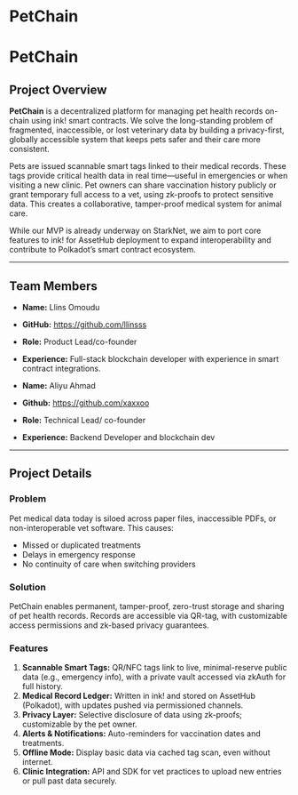 # PetChain

# PetChain

## Project Overview

**PetChain** is a decentralized platform for managing pet health records on-chain using ink! smart contracts. We solve the long-standing problem of fragmented, inaccessible, or lost veterinary data by building a privacy-first, globally accessible system that keeps pets safer and their care more consistent.

Pets are issued scannable smart tags linked to their medical records. These tags provide critical health data in real time—useful in emergencies or when visiting a new clinic. Pet owners can share vaccination history publicly or grant temporary full access to a vet, using zk-proofs to protect sensitive data. This creates a collaborative, tamper-proof medical system for animal care.

While our MVP is already underway on StarkNet, we aim to port core features to ink! for AssetHub deployment to expand interoperability and contribute to Polkadot’s smart contract ecosystem.

---

## Team Members

- **Name:** Llins Omoudu 
- **GitHub:** https://github.com/llinsss
- **Role:** Product Lead/co-founder 
- **Experience:** Full-stack blockchain developer with experience in smart contract integrations.

-  **Name:** Aliyu Ahmad
- **Github:** https://github.com/xaxxoo
- **Role:** Technical Lead/ co-founder
- **Experience:** Backend Developer and blockchain dev

---

## Project Details

### Problem

Pet medical data today is siloed across paper files, inaccessible PDFs, or non-interoperable vet software. 
This causes:
- Missed or duplicated treatments
- Delays in emergency response
- No continuity of care when switching providers

### Solution

PetChain enables permanent, tamper-proof, zero-trust storage and sharing of pet health records. Records are accessible via QR-tag, with customizable access permissions and zk-based privacy guarantees.

### Features

1. **Scannable Smart Tags:** QR/NFC tags link to live, minimal-reserve public data (e.g., emergency info), with a private vault accessed via zkAuth for full history.
2. **Medical Record Ledger:** Written in ink! and stored on AssetHub (Polkadot), with updates pushed via permissioned channels.
3. **Privacy Layer:** Selective disclosure of data using zk-proofs; customizable by the pet owner.
4. **Alerts & Notifications:** Auto-reminders for vaccination dates and treatments.
5. **Offline Mode:** Display basic data via cached tag scan, even without internet.
6. **Clinic Integration:** API and SDK for vet practices to upload new entries or pull past data securely.

